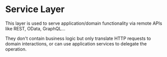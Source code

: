 # Service Layer

This layer is used to serve application/domain functionality via remote APIs like REST, OData, GraphQL... 

They don't contain business logic but only translate HTTP requests to domain interactions, or can use application services to delegate the operation.
